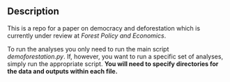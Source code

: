 ## Description

This is a repo for a paper on democracy and deforestation which is currently under review at *Forest Policy and Economics*.

To run the analyses you only need to run the main script *demoforestation.py*. If, however, you want to run a specific set of analyses, simply run the appropriate script. **You will need to specify directories for the data and outputs within each file.**
